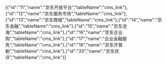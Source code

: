 [{"id":"11","name":"京东开放平台","tableName":"cms_link"},{"id":"12","name":"京东服务市场","tableName":"cms_link"},{"id":"13","name":"京东商城","tableName":"cms_link"},{"id":"14","name":"京东金融","tableName":"cms_link"},{"id":"15","name":"京东沧海","tableName":"cms_link"},{"id":"16","name":"京东企业购","tableName":"cms_link"},{"id":"17","name":"企业金融服务","tableName":"cms_link"},{"id":"18","name":"京东开普勒","tableName":"cms_link"},{"id":"20","name":"京东优评","tableName":"cms_link"}]